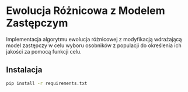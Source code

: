 # Ewolucja Różnicowa z Modelem Zastępczym

Implementacja algorytmu ewolucja różnicowej z modyfikacją wdrażającą model zastępczy w celu wyboru osobników z populacji do określenia ich jakości za pomocą funkcji celu. 

## Instalacja

```bash
pip install -r requirements.txt
```
